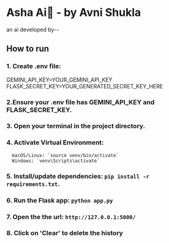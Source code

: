 # Asha Ai🚀 - by Avni Shukla
an ai developed by--

## How to run

### 1. Create .env file:
GEMINI_API_KEY=YOUR_GEMINI_API_KEY
FLASK_SECRET_KEY=YOUR_GENERATED_SECRET_KEY_HERE

### 2.Ensure your .env file has GEMINI_API_KEY and FLASK_SECRET_KEY.

### 3. Open your terminal in the project directory.

### 4. Activate Virtual Environment:
      macOS/Linux: `source venv/bin/activate`
      Windows: `venv\Scripts\activate`

### 5. Install/update dependencies: `pip install -r requirements.txt`.

### 6. Run the Flask app: `python app.py`

### 7. Open the the url: `http://127.0.0.1:5000/`

### 8. Click on 'Clear' to delete the history
